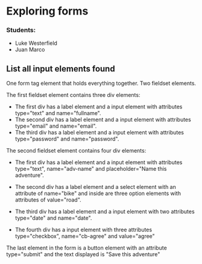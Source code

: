 # Exploring forms
### Students:
 * Luke Westerfield
 * Juan Marco

## List all input elements found

One form tag element that holds everything together.
Two fieldset elements.

The first fieldset element contains three div elements:

* The first div has a label element and a input element with attributes type="text" and name="fullname".
* The second div has a label element and a input element with attributes type="email" and name="email".
* The third div has a label element and a input element with attributes type="password" and name="password".

The second fieldset element contains four div elements:

* The first div has a label element and a input element with attributes type="text", name="adv-name" and placeholder="Name this adventure".

* The second div has a label element and a select element with an attribute of name="bike" and inside are three option elements with attributes of value="road".

* The third div has a label element and a input element with two attributes type="date" and name="date".

* The fourth div has a input element with three attributes type="checkbox", name="cb-agree" and value="agree"

The last element in the form is a button element with an attribute type="submit" and the text displayed is "Save this adventure"

